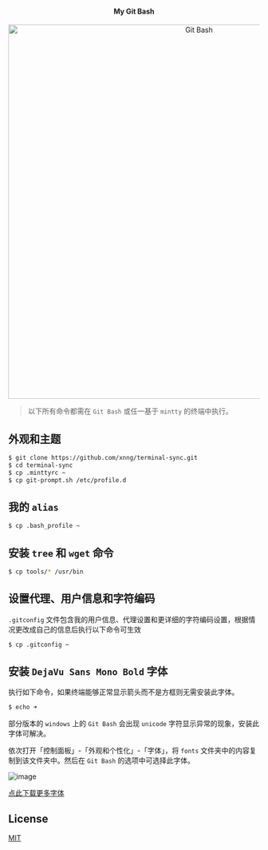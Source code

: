 <h4 align="center"> My Git Bash</h4>
<p align="center">
    <img alt="Git Bash" src="https://user-images.githubusercontent.com/38936252/47200745-df0e7300-d3a9-11e8-96b3-7302e3634027.png" width="749">
</p>

>以下所有命令都需在 `Git Bash` 或任一基于 `mintty` 的终端中执行。

## 外观和主题

```bash
$ git clone https://github.com/xnng/terminal-sync.git
$ cd terminal-sync
$ cp .minttyrc ~
$ cp git-prompt.sh /etc/profile.d
```

## 我的 `alias`

```bash
$ cp .bash_profile ~
```

## 安装 `tree` 和 `wget` 命令

```bash
$ cp tools/* /usr/bin
```

## 设置代理、用户信息和字符编码

`.gitconfig` 文件包含我的用户信息、代理设置和更详细的字符编码设置，根据情况更改成自己的信息后执行以下命令可生效

```bash
$ cp .gitconfig ~
```

## 安装 `DejaVu Sans Mono Bold` 字体

执行如下命令，如果终端能够正常显示箭头而不是方框则无需安装此字体。

```bash
$ echo ➜
```

部分版本的 `windows` 上的 `Git Bash` 会出现 `unicode` 字符显示异常的现象，安装此字体可解决。

依次打开「控制面板」-「外观和个性化」-「字体」，将 `fonts` 文件夹中的内容复制到该文件夹中。然后在 `Git Bash` 的选项中可选择此字体。

![image](https://user-images.githubusercontent.com/38936252/48838951-e2d84f80-edc4-11e8-9556-b29e26cab818.png)

[点此下载更多字体](https://github.com/powerline/fonts)

## License

[MIT](./LICENSE)